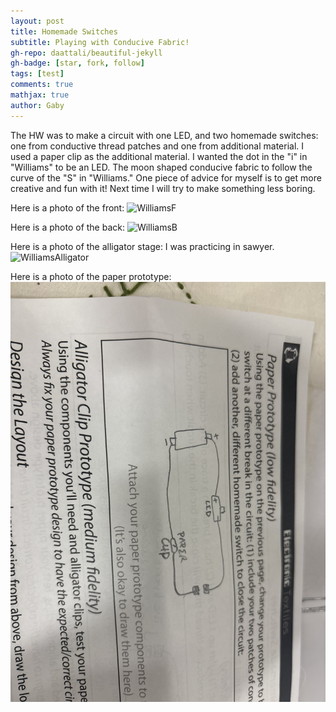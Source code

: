 ```yaml
---
layout: post
title: Homemade Switches
subtitle: Playing with Conducive Fabric! 
gh-repo: daattali/beautiful-jekyll
gh-badge: [star, fork, follow]
tags: [test]
comments: true
mathjax: true
author: Gaby
---
```

The HW was to make a circuit with one LED, and two homemade switches: one from conductive thread patches and one from additional material.
I used a paper clip as the additional material. 
I wanted the dot in the "i" in "Williams" to be an LED. The moon shaped conducive fabric to follow the curve of the "S" in "Williams."
One piece of advice for myself is to get more creative and fun with it! Next time I will try to make something less boring. 


Here is a photo of the front:
![WilliamsF](/assets/img/williamsf.jpeg) 

Here is a photo of the back:
![WilliamsB](/assets/img/williamsb.jpeg) 

Here is a photo of the alligator stage:
I was practicing in sawyer.
![WilliamsAlligator](/assets/img/willyalligator.jpeg) 

Here is a photo of the paper prototype:
![WilliamsPaper](/assets/img/paperproto.jpeg) 



